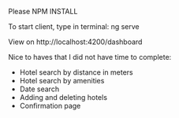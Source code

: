 Please NPM INSTALL

To start client, type in terminal:
ng serve

View on http://localhost:4200/dashboard

Nice to haves that I did not have time to complete:

- Hotel search by distance in meters
- Hotel search by amenities
- Date search
- Adding and deleting hotels
- Confirmation page
